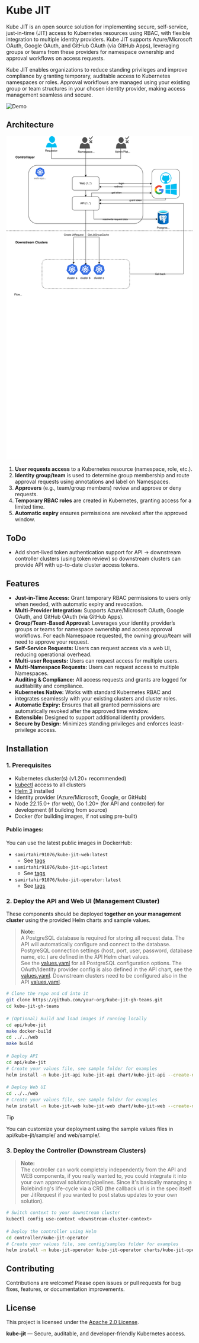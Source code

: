 # Kube JIT

Kube JIT is an open source solution for implementing secure, self-service, just-in-time (JIT) access to Kubernetes resources using RBAC, with flexible integration to multiple identity providers. Kube JIT supports Azure/Microsoft OAuth, Google OAuth, and GitHub OAuth (via GitHub Apps), leveraging groups or teams from these providers for namespace ownership and approval workflows on access requests.

Kube JIT enables organizations to reduce standing privileges and improve compliance by granting temporary, auditable access to Kubernetes namespaces or roles. Approval workflows are managed using your existing group or team structures in your chosen identity provider, making access management seamless and secure.

![Demo](https://i.imgur.com/wDnBiHK.gif)

## Architecture

![Diagram](docs/diagrams/Kube-JIT.svg)

1. **User requests access** to a Kubernetes resource (namespace, role, etc.).
2. **Identity group/team** is used to determine group membership and route approval requests using annotations and label on Namespaces.
3. **Approvers** (e.g., team/group members) review and approve or deny requests.
4. **Temporary RBAC roles** are created in Kubernetes, granting access for a limited time.
5. **Automatic expiry** ensures permissions are revoked after the approved window.

## ToDo
- Add short-lived token authentication support for API -> downstream controller clusters (using token review) so downstream clusters can provide API with up-to-date cluster access tokens.

## Features

- **Just-in-Time Access:** Grant temporary RBAC permissions to users only when needed, with automatic expiry and revocation.
- **Multi-Provider Integration:** Supports Azure/Microsoft OAuth, Google OAuth, and GitHub OAuth (via GitHub Apps).
- **Group/Team-Based Approval:** Leverages your identity provider’s groups or teams for namespace ownership and access approval workflows. For each Namespace requested, the owning group/team will need to approve your request.
- **Self-Service Requests:** Users can request access via a web UI, reducing operational overhead.
- **Multi-user Requests:** Users can request access for multiple users.
- **Multi-Namespace Requests:** Users can request access to multiple Namespaces.
- **Auditing & Compliance:** All access requests and grants are logged for auditability and compliance.
- **Kubernetes Native:** Works with standard Kubernetes RBAC and integrates seamlessly with your existing clusters and cluster roles.
- **Automatic Expiry:** Ensures that all granted permissions are automatically revoked after the approved time window.
- **Extensible:** Designed to support additional identity providers.
- **Secure by Design:** Minimizes standing privileges and enforces least-privilege access.

## Installation

### 1. Prerequisites

- Kubernetes cluster(s) (v1.20+ recommended)
- [kubectl](https://kubernetes.io/docs/tasks/tools/) access to all clusters
- [Helm 3](https://helm.sh/docs/intro/install/) installed
- Identity provider (Azure/Microsoft, Google, or GitHub)
- Node 22.15.0+ (for web), Go 1.20+ (for API and controller) for development (if building from source)
- Docker (for building images, if not using pre-built)

#### Public images:
You can use the latest public images in DockerHub:
- `samirtahir91076/kube-jit-web:latest`
  - See [tags](https://hub.docker.com/r/samirtahir91076/kube-jit-web/tags)
- `samirtahir91076/kube-jit-api:latest`
  - See [tags](https://hub.docker.com/r/samirtahir91076/kube-jit-api/tags) 
- `samirtahir91076/kube-jit-operator:latest`
  - See [tags](https://hub.docker.com/r/samirtahir91076/kube-jit-operator/tags) 

### 2. Deploy the API and Web UI (Management Cluster)

These components should be deployed **together on your management cluster** using the provided Helm charts and sample values.

> **Note:**  
> A PostgreSQL database is required for storing all request data. The API will automatically configure and connect to the database.  
> PostgreSQL connection settings (host, port, user, password, database name, etc.) are defined in the API Helm chart values.  
> See the [values.yaml](./api/kube-jit/chart/kube-jit-api/values.yaml) for all PostgreSQL configuration options.
> The OAuth/Identity provider config is also defined in the API chart, see the [values.yaml](./api/kube-jit/chart/kube-jit-api/values.yaml).
> Downstream clusters need to be configured also in the API [values.yaml](./api/kube-jit/chart/kube-jit-api/values.yaml).

```sh
# Clone the repo and cd into it
git clone https://github.com/your-org/kube-jit-gh-teams.git
cd kube-jit-gh-teams

# (Optional) Build and load images if running locally
cd api/kube-jit
make docker-build
cd ../../web
make build

# Deploy API
cd api/kube-jit
# Create your values file, see sample folder for examples
helm install -n kube-jit-api kube-jit-api chart/kube-jit-api --create-namespace -f values.yaml

# Deploy Web UI
cd ../../web
# Create your values file, see sample folder for examples
helm install -n kube-jit-web kube-jit-web chart/kube-jit-web --create-namespace -f values.yaml
```

> [!TIP]
> You can customize your deployment using the sample values files in api/kube-jit/sample/ and web/sample/.


### 3. Deploy the Controller (Downstream Clusters)

> **Note:**  
>The controller can work completely independently from the API and WEB components, if you really wanted to, you could integrate it into your own approval solutions/pipelines. Since it's basically managing a Rolebinding's life-cycle via a CRD (the callback url is in the spec itself per JitRequest if you wanted to post status updates to your own solution).

```sh
# Switch context to your downstream cluster
kubectl config use-context <downstream-cluster-context>

# Deploy the controller using Helm
cd controller/kube-jit-operator
# Create your values file, see config/samples folder for examples
helm install -n kube-jit-operator kube-jit-operator charts/kube-jit-operator --create-namespace -f values.yaml
```


## Contributing

Contributions are welcome! Please open issues or pull requests for bug fixes, features, or documentation improvements.

## License

This project is licensed under the [Apache 2.0 License](LICENSE).

**kube-jit** — Secure, auditable, and developer-friendly Kubernetes access.
